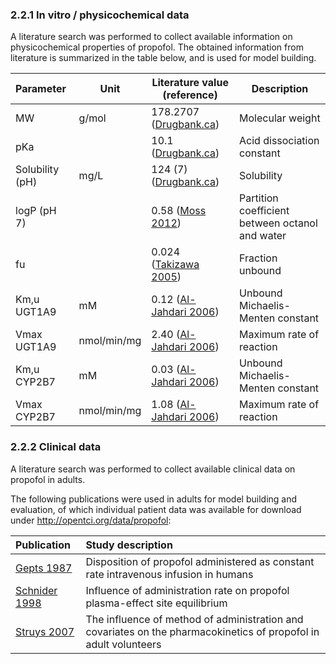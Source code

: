 ### 2.2.1 In vitro / physicochemical data

A literature search was performed to collect available information on physicochemical properties of propofol. The obtained information from literature is summarized in the table below, and is used for model building.

| **Parameter**   | **Unit**    | **Literature value (reference)**        | **Description**                                 |
| :-------------- | ----------- | --------------------------------------- | ----------------------------------------------- |
| MW              | g/mol       | 178.2707 ([Drugbank.ca](#5-references)) | Molecular weight                                |
| pKa             |             | 10.1 ([Drugbank.ca](#5-references))     | Acid dissociation constant                      |
| Solubility (pH) | mg/L        | 124 (7) ([Drugbank.ca](#5-references))  | Solubility                                      |
| logP (pH 7)     |             | 0.58 ([Moss 2012](#5-references))       | Partition coefficient between octanol and water |
| fu              |             | 0.024 ([Takizawa 2005](#5-references))  | Fraction unbound                                |
| Km,u UGT1A9     | mM          | 0.12 ([Al-Jahdari 2006](#5-references)) | Unbound Michaelis-Menten constant               |
| Vmax UGT1A9     | nmol/min/mg | 2.40 ([Al-Jahdari 2006](#5-references)) | Maximum rate of reaction                        |
| Km,u CYP2B7     | mM          | 0.03 ([Al-Jahdari 2006](#5-references)) | Unbound Michaelis-Menten constant               |
| Vmax CYP2B7     | nmol/min/mg | 1.08 ([Al-Jahdari 2006](#5-references)) | Maximum rate of reaction                        |

### 2.2.2 Clinical data

A literature search was performed to collect available clinical data on propofol in adults. 

The following publications were used in adults for model building and evaluation, of which individual patient data was available for download under http://opentci.org/data/propofol:

| Publication                       | Study description                                            |
| :-------------------------------- | :----------------------------------------------------------- |
| [Gepts 1987](#5-references) | Disposition of propofol administered as constant rate intravenous infusion in humans |
| [Schnider 1998](#5-references) | Influence of administration rate on propofol plasma-effect site equilibrium |
| [Struys 2007](#5-references) | The influence of method of administration and covariates on the pharmacokinetics of propofol in adult volunteers |

